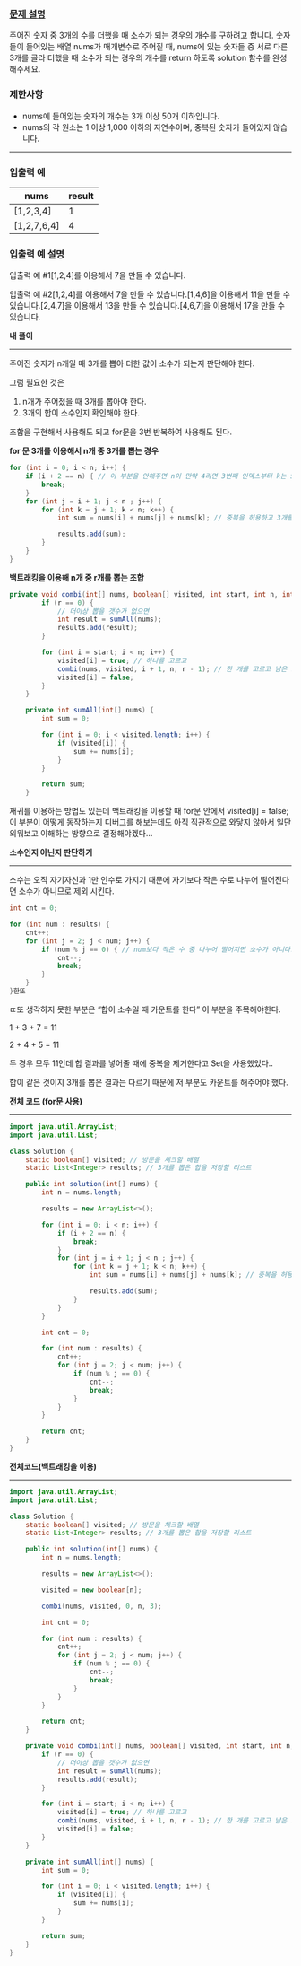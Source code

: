 ### **[문제 설명](https://school.programmers.co.kr/learn/courses/30/lessons/12977)**

주어진 숫자 중 3개의 수를 더했을 때 소수가 되는 경우의 개수를 구하려고 합니다. 숫자들이 들어있는 배열 nums가 매개변수로 주어질 때, nums에 있는 숫자들 중 서로 다른 3개를 골라 더했을 때 소수가 되는 경우의 개수를 return 하도록 solution 함수를 완성해주세요.

### 제한사항

- nums에 들어있는 숫자의 개수는 3개 이상 50개 이하입니다.
- nums의 각 원소는 1 이상 1,000 이하의 자연수이며, 중복된 숫자가 들어있지 않습니다.

---

### 입출력 예

| nums | result |
| --- | --- |
| [1,2,3,4] | 1 |
| [1,2,7,6,4] | 4 |

### 입출력 예 설명

입출력 예 #1[1,2,4]를 이용해서 7을 만들 수 있습니다.

입출력 예 #2[1,2,4]를 이용해서 7을 만들 수 있습니다.[1,4,6]을 이용해서 11을 만들 수 있습니다.[2,4,7]을 이용해서 13을 만들 수 있습니다.[4,6,7]을 이용해서 17을 만들 수 있습니다.

**내 풀이**

---

주어진 숫자가 n개일 때 3개를 뽑아 더한 값이 소수가 되는지 판단해야 한다.

그럼 필요한 것은

1. n개가 주어졌을 때 3개를 뽑아야 한다.
2. 3개의 합이 소수인지 확인해야 한다.

조합을 구현해서 사용해도 되고 for문을 3번 반복하여 사용해도 된다.

**for 문 3개를 이용해서 n개 중 3개를 뽑는 경우**

```java
for (int i = 0; i < n; i++) {
    if (i + 2 == n) { // 이 부분을 안해주면 n이 만약 4라면 3번째 인덱스부터 k는 5번째 for문 조건에 어차피 걸리지 않는다.
        break;
    }
    for (int j = i + 1; j < n ; j++) {
        for (int k = j + 1; k < n; k++) {
            int sum = nums[i] + nums[j] + nums[k]; // 중복을 허용하고 3개를 고르는 모든 경우의 수

            results.add(sum);
        }
    }
}
```

**백트래킹을 이용해 n개 중 r개를 뽑는 조합**

```java
private void combi(int[] nums, boolean[] visited, int start, int n, int r) {
        if (r == 0) {
            // 더이상 뽑을 갯수가 없으면
            int result = sumAll(nums);
            results.add(result);
        }

        for (int i = start; i < n; i++) {
            visited[i] = true; // 하나를 고르고
            combi(nums, visited, i + 1, n, r - 1); // 한 개를 고르고 남은 요소에서 나머지 뽑을 갯수(r - 1)를 뽑아야 함
            visited[i] = false;
        }
    }

    private int sumAll(int[] nums) {
        int sum = 0;

        for (int i = 0; i < visited.length; i++) {
            if (visited[i]) {
                sum += nums[i];
            }
        }

        return sum;
    }
```

재귀를 이용하는 방법도 있는데 백트래킹을 이용할 때 for문 안에서 visited[i] = false; 이 부분이 어떻게 동작하는지 디버그를 해보는데도 아직 직관적으로 와닿지 않아서 일단 외워보고 이해하는 방향으로 결정해야겠다…

**소수인지 아닌지 판단하기**

---

소수는 오직 자기자신과 1만 인수로 가지기 때문에 자기보다 작은 수로 나누어 떨어진다면 소수가 아니므로 제외 시킨다.

```java
int cnt = 0;

for (int num : results) {
    cnt++;
    for (int j = 2; j < num; j++) {
        if (num % j == 0) { // num보다 작은 수 중 나누어 떨어지면 소수가 아니다.
            cnt--;
            break;
        }
    }
}한또
```

ㄸ또 생각하지 못한 부분은 “합이 소수일 때 카운트를 한다” 이 부분을 주목해야한다.

1 + 3 + 7 = 11

2 + 4 + 5 = 11

두 경우 모두 11인데 합 결과를 넣어줄 때에 중복을 제거한다고 Set을 사용했었다..

합이 같은 것이지 3개를 뽑은 결과는 다르기 때문에 저 부분도 카운트를 해주어야 했다. 

**전체 코드 (for문 사용)**

---

```java
import java.util.ArrayList;
import java.util.List;

class Solution {
    static boolean[] visited; // 방문을 체크할 배열
    static List<Integer> results; // 3개를 뽑은 합을 저장할 리스트

    public int solution(int[] nums) {
        int n = nums.length;

        results = new ArrayList<>();

        for (int i = 0; i < n; i++) {
            if (i + 2 == n) {
                break;
            }
            for (int j = i + 1; j < n ; j++) {
                for (int k = j + 1; k < n; k++) {
                    int sum = nums[i] + nums[j] + nums[k]; // 중복을 허용하고 3개를 고르는 모든 경우의 수

                    results.add(sum);
                }
            }
        }

        int cnt = 0;

        for (int num : results) {
            cnt++;
            for (int j = 2; j < num; j++) {
                if (num % j == 0) {
                    cnt--;
                    break;
                }
            }
        }

        return cnt;
    }
}
```

**전체코드(백트래킹을 이용)**

---

```java
import java.util.ArrayList;
import java.util.List;

class Solution {
    static boolean[] visited; // 방문을 체크할 배열
    static List<Integer> results; // 3개를 뽑은 합을 저장할 리스트

    public int solution(int[] nums) {
        int n = nums.length;

        results = new ArrayList<>();

        visited = new boolean[n];

        combi(nums, visited, 0, n, 3);

        int cnt = 0;

        for (int num : results) {
            cnt++;
            for (int j = 2; j < num; j++) {
                if (num % j == 0) {
                    cnt--;
                    break;
                }
            }
        }

        return cnt;
    }

    private void combi(int[] nums, boolean[] visited, int start, int n, int r) {
        if (r == 0) {
            // 더이상 뽑을 갯수가 없으면
            int result = sumAll(nums);
            results.add(result);
        }

        for (int i = start; i < n; i++) {
            visited[i] = true; // 하나를 고르고
            combi(nums, visited, i + 1, n, r - 1); // 한 개를 고르고 남은 요소에서 나머지 뽑을 갯수(r - 1)를 뽑아야 함
            visited[i] = false;
        }
    }

    private int sumAll(int[] nums) {
        int sum = 0;

        for (int i = 0; i < visited.length; i++) {
            if (visited[i]) {
                sum += nums[i];
            }
        }

        return sum;
    }
}
```
